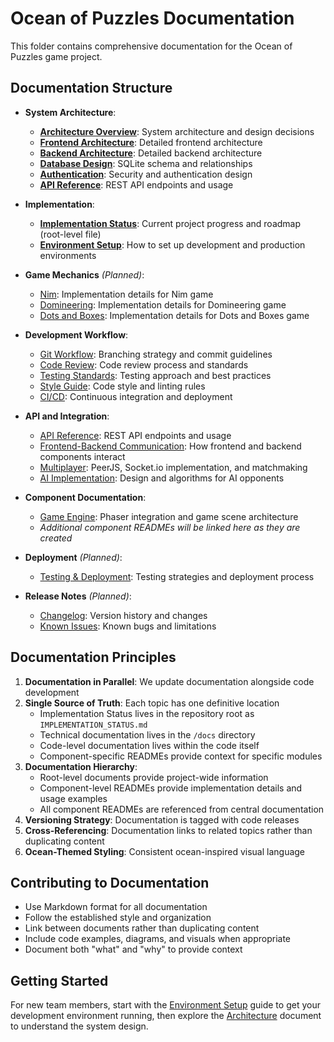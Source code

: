 # Ocean of Puzzles Documentation

This folder contains comprehensive documentation for the Ocean of Puzzles game project.

## Documentation Structure

- **System Architecture**:
  - **[Architecture Overview](architecture.md)**: System architecture and design decisions
  - **[Frontend Architecture](frontend-architecture.md)**: Detailed frontend architecture
  - **[Backend Architecture](backend-architecture.md)**: Detailed backend architecture
  - **[Database Design](database-design.md)**: SQLite schema and relationships
  - **[Authentication](authentication.md)**: Security and authentication design
  - **[API Reference](api.md)**: REST API endpoints and usage

- **Implementation**:
  - **[Implementation Status](../IMPLEMENTATION_STATUS.md)**: Current project progress and roadmap (root-level file)
  - **[Environment Setup](environment-setup.md)**: How to set up development and production environments
  
- **Game Mechanics** *(Planned)*:
  - [Nim](game-mechanics/nim.md): Implementation details for Nim game
  - [Domineering](game-mechanics/domineering.md): Implementation details for Domineering game
  - [Dots and Boxes](game-mechanics/dots-and-boxes.md): Implementation details for Dots and Boxes game

- **Development Workflow**:
  - [Git Workflow](dev-workflow/git-workflow.md): Branching strategy and commit guidelines
  - [Code Review](dev-workflow/code-review.md): Code review process and standards
  - [Testing Standards](dev-workflow/testing-standards.md): Testing approach and best practices
  - [Style Guide](dev-workflow/style-guide.md): Code style and linting rules
  - [CI/CD](dev-workflow/ci-cd.md): Continuous integration and deployment

- **API and Integration**:
  - [API Reference](api.md): REST API endpoints and usage
  - [Frontend-Backend Communication](frontend-backend.md): How frontend and backend components interact
  - [Multiplayer](multiplayer.md): PeerJS, Socket.io implementation, and matchmaking
  - [AI Implementation](ai-implementation.md): Design and algorithms for AI opponents
  
- **Component Documentation**:
  - [Game Engine](../frontend/src/game/README.md): Phaser integration and game scene architecture
  - *Additional component READMEs will be linked here as they are created*

- **Deployment** *(Planned)*:
  - [Testing & Deployment](testing-deployment.md): Testing strategies and deployment process
  
- **Release Notes** *(Planned)*:
  - [Changelog](release-notes/changelog.md): Version history and changes
  - [Known Issues](release-notes/known-issues.md): Known bugs and limitations

## Documentation Principles

1. **Documentation in Parallel**: We update documentation alongside code development
2. **Single Source of Truth**: Each topic has one definitive location
   - Implementation Status lives in the repository root as `IMPLEMENTATION_STATUS.md`
   - Technical documentation lives in the `/docs` directory
   - Code-level documentation lives within the code itself
   - Component-specific READMEs provide context for specific modules
3. **Documentation Hierarchy**:
   - Root-level documents provide project-wide information
   - Component-level READMEs provide implementation details and usage examples
   - All component READMEs are referenced from central documentation 
4. **Versioning Strategy**: Documentation is tagged with code releases
5. **Cross-Referencing**: Documentation links to related topics rather than duplicating content
6. **Ocean-Themed Styling**: Consistent ocean-inspired visual language

## Contributing to Documentation

- Use Markdown format for all documentation
- Follow the established style and organization
- Link between documents rather than duplicating content
- Include code examples, diagrams, and visuals when appropriate
- Document both "what" and "why" to provide context

## Getting Started

For new team members, start with the [Environment Setup](environment-setup.md) guide to get your development environment running, then explore the [Architecture](architecture.md) document to understand the system design.